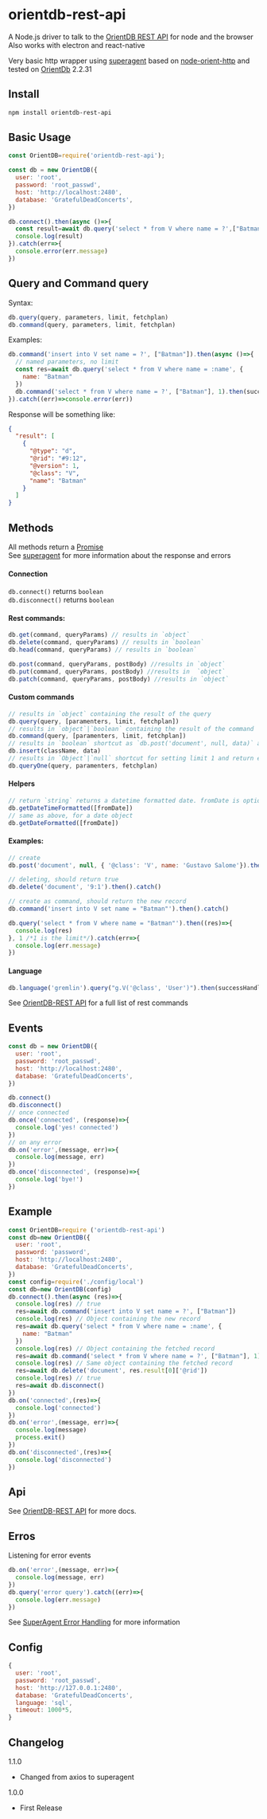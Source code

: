 orientdb-rest-api
==================

A Node.js driver to talk to the [OrientDB REST API](http://orientdb.com/docs/2.2.x/OrientDB-REST.html) for node and the browser
Also works with electron and react-native

Very basic http wrapper using [superagent](https://visionmedia.github.io/superagent/) based on [node-orient-http](https://github.com/Havelaer/node-orientdb-http) and tested on [OrientDb](http://www.orientdb.org/) 2.2.31

## Install

```bash
npm install orientdb-rest-api
```

## Basic Usage

```javascript
const OrientDB=require('orientdb-rest-api');

const db = new OrientDB({
  user: 'root',
  password: 'root_passwd',
  host: 'http://localhost:2480',
  database: 'GratefulDeadConcerts',
})

db.connect().then(async ()=>{
  const result=await db.query('select * from V where name = ?',["Batman"])
  console.log(result)
}).catch(err=>{
  console.error(err.message)
})
```

## Query and Command query

Syntax:
```js
db.query(query, parameters, limit, fetchplan)
db.command(query, parameters, limit, fetchplan)
```

Examples:

```javascript
db.command('insert into V set name = ?', ["Batman"]).then(async ()=>{
  // named parameters, no limit
  const res=await db.query('select * from V where name = :name', {
    name: "Batman"
  })
  db.command('select * from V where name = ?', ["Batman"], 1).then(successHandler)
}).catch((err)=>console.error(err))
```

Response will be something like:
```json
{
  "result": [
    {
      "@type": "d",
      "@rid": "#9:12",
      "@version": 1,
      "@class": "V",
      "name": "Batman"
    }
  ]
}
```

## Methods

All methods return a [Promise](https://developer.mozilla.org/en-US/docs/Web/JavaScript/Reference/Global_Objects/Promise)  
See [superagent](https://visionmedia.github.io/superagent/) for more information about the response and errors

#### Connection

`db.connect()` returns `boolean`  
`db.disconnect()` returns `boolean`  

#### Rest commands:

```js
db.get(command, queryParams) // results in `object`  
db.delete(command, queryParams) // results in `boolean`  
db.head(command, queryParams) // results in `boolean`  

db.post(command, queryParams, postBody) //results in `object`  
db.put(command, queryParams, postBody) //results in  `object`  
db.patch(command, queryParams, postBody) //results in `object`  
```

#### Custom commands

```js
// results in `object` containing the result of the query  
db.query(query, [paramenters, limit, fetchplan])
// results in `object`|`boolean` containing the result of the command  
db.command(query, [paramenters, limit, fetchplan])
// results in `boolean` shortcut as `db.post('document', null, data)` and set '@class' property of data  
db.insert(className, data)
// results in `Object`|`null` shortcut for setting limit 1 and return either first result or null  
db.queryOne(query, paramenters, fetchplan)
```

#### Helpers

```js
// return `string` returns a datetime formatted date. fromDate is optional, if not set, it will use current datetime  
db.getDateTimeFormatted([fromDate])
// same as above, for a date object
db.getDateFormatted([fromDate])
```

#### Examples:
```js
// create
db.post('document', null, { '@class': 'V', name: 'Gustavo Salome'}).then().catch()

// deleting, should return true
db.delete('document', '9:1').then().catch()

// create as command, should return the new record
db.command('insert into V set name = "Batman"').then().catch()

db.query('select * from V where name = "Batman"').then((res)=>{
  console.log(res)
}, 1 /*1 is the limit*/).catch(err=>{
  console.log(err.message)
})
```

#### Language
```js
db.language('gremlin').query("g.V('@class', 'User')").then(successHandler2).catch(errorHandler2)
```

See [OrientDB-REST API](http://orientdb.com/docs/2.2.x/OrientDB-REST.html) for a full list of rest commands  

## Events

```javascript
const db = new OrientDB({
  user: 'root',
  password: 'root_passwd',
  host: 'http://localhost:2480',
  database: 'GratefulDeadConcerts',
})

db.connect()
db.disconnect()
// once connected
db.once('connected', (response)=>{
  console.log('yes! connected')
})
// on any error
db.on('error',(message, err)=>{
  console.log(message, err)
})
db.once('disconnected', (response)=>{
  console.log('bye!')
})
```

## Example

```js
const OrientDB=require ('orientdb-rest-api')
const db=new OrientDB({
  user: 'root',
  password: 'password',
  host: 'http://localhost:2480',
  database: 'GratefulDeadConcerts',
})
const config=require('./config/local')
const db=new OrientDB(config)
db.connect().then(async (res)=>{
  console.log(res) // true
  res=await db.command('insert into V set name = ?', ["Batman"])
  console.log(res) // Object containing the new record
  res=await db.query('select * from V where name = :name', {
    name: "Batman"
  })
  console.log(res) // Object containing the fetched record
  res=await db.command('select * from V where name = ?', ["Batman"], 1)
  console.log(res) // Same object containing the fetched record
  res=await db.delete('document', res.result[0]['@rid'])
  console.log(res) // true
  res=await db.disconnect()
})
db.on('connected',(res)=>{
  console.log('connected')
})
db.on('error',(message, err)=>{
  console.log(message)
  process.exit()
})
db.on('disconnected',(res)=>{
  console.log('disconnected')
})

```

## Api

See [OrientDB-REST API](http://orientdb.com/docs/2.2.x/OrientDB-REST.html) for more docs.

## Erros

Listening for error events
```js
db.on('error',(message, err)=>{
  console.log(message, err)
})
db.query('error query').catch((err)=>{
  console.log(err.message)
})
```
See [SuperAgent Error Handling](https://visionmedia.github.io/superagent/#error-handling) for more information

## Config

```javascript
{
  user: 'root',
  password: 'root_passwd',
  host: 'http://127.0.0.1:2480',
  database: 'GratefulDeadConcerts',
  language: 'sql',
  timeout: 1000*5,
}
```

## Changelog
1.1.0

* Changed from axios to superagent

1.0.0

* First Release
